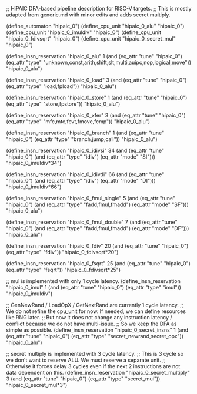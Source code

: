 ;; HiPAIC DFA-based pipeline description for RISC-V targets.
;; This is mostly adapted from generic.md with minor edits and adds secret multiply.

(define_automaton "hipaic_0")
(define_cpu_unit "hipaic_0_alu" "hipaic_0")
(define_cpu_unit "hipaic_0_imuldiv" "hipaic_0")
(define_cpu_unit "hipaic_0_fdivsqrt" "hipaic_0")
(define_cpu_unit "hipaic_0_secret_mul" "hipaic_0")


(define_insn_reservation "hipaic_0_alu" 1
  (and (eq_attr "tune" "hipaic_0")
       (eq_attr "type" "unknown,const,arith,shift,slt,multi,auipc,nop,logical,move"))
  "hipaic_0_alu")

(define_insn_reservation "hipaic_0_load" 3
  (and (eq_attr "tune" "hipaic_0")
       (eq_attr "type" "load,fpload"))
  "hipaic_0_alu")

(define_insn_reservation "hipaic_0_store" 1
  (and (eq_attr "tune" "hipaic_0")
       (eq_attr "type" "store,fpstore"))
  "hipaic_0_alu")

(define_insn_reservation "hipaic_0_xfer" 3
  (and (eq_attr "tune" "hipaic_0")
       (eq_attr "type" "mfc,mtc,fcvt,fmove,fcmp"))
  "hipaic_0_alu")

(define_insn_reservation "hipaic_0_branch" 1
  (and (eq_attr "tune" "hipaic_0")
       (eq_attr "type" "branch,jump,call"))
  "hipaic_0_alu")

(define_insn_reservation "hipaic_0_idivsi" 34
  (and (eq_attr "tune" "hipaic_0")
       (and (eq_attr "type" "idiv")
	    (eq_attr "mode" "SI")))
  "hipaic_0_imuldiv*34")

(define_insn_reservation "hipaic_0_idivdi" 66
  (and (eq_attr "tune" "hipaic_0")
       (and (eq_attr "type" "idiv")
	    (eq_attr "mode" "DI")))
  "hipaic_0_imuldiv*66")

(define_insn_reservation "hipaic_0_fmul_single" 5
  (and (eq_attr "tune" "hipaic_0")
       (and (eq_attr "type" "fadd,fmul,fmadd")
	    (eq_attr "mode" "SF")))
  "hipaic_0_alu")

(define_insn_reservation "hipaic_0_fmul_double" 7
  (and (eq_attr "tune" "hipaic_0")
       (and (eq_attr "type" "fadd,fmul,fmadd")
	    (eq_attr "mode" "DF")))
  "hipaic_0_alu")

(define_insn_reservation "hipaic_0_fdiv" 20
  (and (eq_attr "tune" "hipaic_0")
       (eq_attr "type" "fdiv"))
  "hipaic_0_fdivsqrt*20")

(define_insn_reservation "hipaic_0_fsqrt" 25
  (and (eq_attr "tune" "hipaic_0")
       (eq_attr "type" "fsqrt"))
  "hipaic_0_fdivsqrt*25")

;; mul is implemented with only 1 cycle latency.
(define_insn_reservation "hipaic_0_imul" 1
  (and (eq_attr "tune" "hipaic_0")
       (eq_attr "type" "imul"))
  "hipaic_0_imuldiv")

;; GenNewRand / LoadOpX / GetNextRand are currently 1 cycle latency.
;; We do not refine the cpu_unit for now. If needed, we can define resources like RNG later. 
;; But now it does not change any instruction latency / conflict because we do not have multi-issue.
;; So we keep the DFA as simple as possible.
(define_insn_reservation "hipaic_0_secret_insns" 1
  (and (eq_attr "tune" "hipaic_0")
       (eq_attr "type" "secret_newrand,secret_opx"))
  "hipaic_0_alu")

;; secret multiply is implemented with 3 cycle latency.
;; This is 3 cycle so we don't want to reserve ALU. We must reserve a separate unit.
;; Otherwise it forces delay 3 cycles even if the next 2 instructions are not data dependent on this.
(define_insn_reservation "hipaic_0_secret_multiply" 3
  (and (eq_attr "tune" "hipaic_0")
       (eq_attr "type" "secret_mul"))
  "hipaic_0_secret_mul*3")
